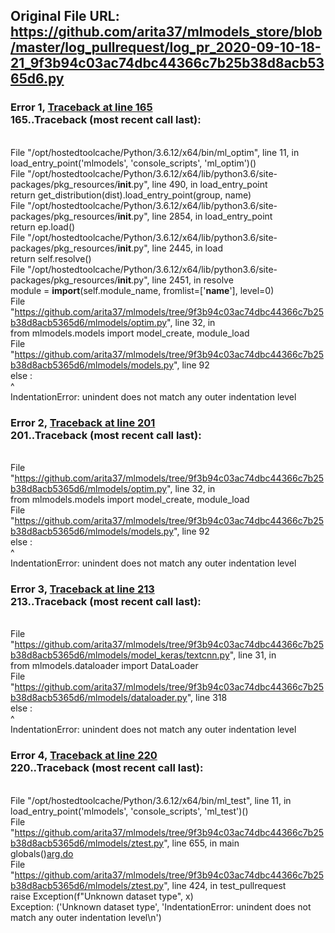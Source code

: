 ## Original File URL: https://github.com/arita37/mlmodels_store/blob/master/log_pullrequest/log_pr_2020-09-10-18-21_9f3b94c03ac74dbc44366c7b25b38d8acb5365d6.py


### Error 1, [Traceback at line 165](https://github.com/arita37/mlmodels_store/blob/master/log_pullrequest/log_pr_2020-09-10-18-21_9f3b94c03ac74dbc44366c7b25b38d8acb5365d6.py#L165)<br />165..Traceback (most recent call last):
<br />  File "/opt/hostedtoolcache/Python/3.6.12/x64/bin/ml_optim", line 11, in <module>
<br />    load_entry_point('mlmodels', 'console_scripts', 'ml_optim')()
<br />  File "/opt/hostedtoolcache/Python/3.6.12/x64/lib/python3.6/site-packages/pkg_resources/__init__.py", line 490, in load_entry_point
<br />    return get_distribution(dist).load_entry_point(group, name)
<br />  File "/opt/hostedtoolcache/Python/3.6.12/x64/lib/python3.6/site-packages/pkg_resources/__init__.py", line 2854, in load_entry_point
<br />    return ep.load()
<br />  File "/opt/hostedtoolcache/Python/3.6.12/x64/lib/python3.6/site-packages/pkg_resources/__init__.py", line 2445, in load
<br />    return self.resolve()
<br />  File "/opt/hostedtoolcache/Python/3.6.12/x64/lib/python3.6/site-packages/pkg_resources/__init__.py", line 2451, in resolve
<br />    module = __import__(self.module_name, fromlist=['__name__'], level=0)
<br />  File "https://github.com/arita37/mlmodels/tree/9f3b94c03ac74dbc44366c7b25b38d8acb5365d6/mlmodels/optim.py", line 32, in <module>
<br />    from mlmodels.models import model_create, module_load
<br />  File "https://github.com/arita37/mlmodels/tree/9f3b94c03ac74dbc44366c7b25b38d8acb5365d6/mlmodels/models.py", line 92
<br />    else :
<br />         ^
<br />IndentationError: unindent does not match any outer indentation level



### Error 2, [Traceback at line 201](https://github.com/arita37/mlmodels_store/blob/master/log_pullrequest/log_pr_2020-09-10-18-21_9f3b94c03ac74dbc44366c7b25b38d8acb5365d6.py#L201)<br />201..Traceback (most recent call last):
<br />  File "https://github.com/arita37/mlmodels/tree/9f3b94c03ac74dbc44366c7b25b38d8acb5365d6/mlmodels/optim.py", line 32, in <module>
<br />    from mlmodels.models import model_create, module_load
<br />  File "https://github.com/arita37/mlmodels/tree/9f3b94c03ac74dbc44366c7b25b38d8acb5365d6/mlmodels/models.py", line 92
<br />    else :
<br />         ^
<br />IndentationError: unindent does not match any outer indentation level



### Error 3, [Traceback at line 213](https://github.com/arita37/mlmodels_store/blob/master/log_pullrequest/log_pr_2020-09-10-18-21_9f3b94c03ac74dbc44366c7b25b38d8acb5365d6.py#L213)<br />213..Traceback (most recent call last):
<br />  File "https://github.com/arita37/mlmodels/tree/9f3b94c03ac74dbc44366c7b25b38d8acb5365d6/mlmodels/model_keras/textcnn.py", line 31, in <module>
<br />    from mlmodels.dataloader import DataLoader
<br />  File "https://github.com/arita37/mlmodels/tree/9f3b94c03ac74dbc44366c7b25b38d8acb5365d6/mlmodels/dataloader.py", line 318
<br />    else :
<br />         ^
<br />IndentationError: unindent does not match any outer indentation level



### Error 4, [Traceback at line 220](https://github.com/arita37/mlmodels_store/blob/master/log_pullrequest/log_pr_2020-09-10-18-21_9f3b94c03ac74dbc44366c7b25b38d8acb5365d6.py#L220)<br />220..Traceback (most recent call last):
<br />  File "/opt/hostedtoolcache/Python/3.6.12/x64/bin/ml_test", line 11, in <module>
<br />    load_entry_point('mlmodels', 'console_scripts', 'ml_test')()
<br />  File "https://github.com/arita37/mlmodels/tree/9f3b94c03ac74dbc44366c7b25b38d8acb5365d6/mlmodels/ztest.py", line 655, in main
<br />    globals()[arg.do](arg)
<br />  File "https://github.com/arita37/mlmodels/tree/9f3b94c03ac74dbc44366c7b25b38d8acb5365d6/mlmodels/ztest.py", line 424, in test_pullrequest
<br />    raise Exception(f"Unknown dataset type", x)
<br />Exception: ('Unknown dataset type', 'IndentationError: unindent does not match any outer indentation level\n')

